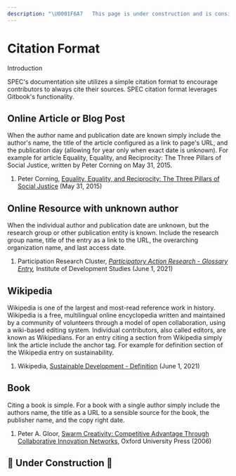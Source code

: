 ```yaml
---
description: "\U0001F6A7   This page is under construction and is considered incomplete. \U0001F6A7"
---
```


# Citation Format

Introduction

SPEC's documentation site utilizes a simple citation format to encourage contributors to always cite their sources. SPEC citation format leverages Gitbook's functionality.

## Online Article or Blog Post 

When the author name and publication date are known simply include the author's name, the title of the article configured as a link to page's URL, and the publication day \(allowing for year only when exact date is unknown\). For example for article Equality, Equality, and Reciprocity: The Three Pillars of Social Justice, written by Peter Corning on May 31, 2015.

1. Peter Corning, [Equality, Equality, and Reciprocity: The Three Pillars of Social Justice](https://complexsystems.org/publications/equality-equity-and-reciprocity-the-three-pillars-of-social-justice) \(May 31, 2015\)

## Online Resource with unknown author

When the individual author and publication date are unknown, but the research group or other publication entity is known. Include the research group name, title of the entry as a link to the URL, the overarching organization name, and last access date.

1. Participation Research Cluster, [_Participatory Action Research - Glossary Entry_](https://www.participatorymethods.org/glossary/participatory-action-research)_,_ Institute of Development Studies \(June 1, 2021\)

## Wikipedia

Wikipedia is one of the largest and most-read reference work in history. Wikipedia is a free, multilingual online encyclopedia written and maintained by a community of volunteers through a model of open collaboration, using a wiki-based editing system. Individual contributors, also called editors, are known as Wikipedians. For an entry citing a section from Wikipedia simply link the article include the anchor tag. For example for definition section of the Wikipedia entry on sustainability.

1. Wikipedia, [Sustainable Development - Definition](https://en.wikipedia.org/wiki/Sustainable_development#Definition) \(June 1, 2021\)

## Book

Citing a book is simple. For a book with a single author simply include the authors name, the title as a URL to a sensible source for the book, the publisher name, and the copy right date.

1. Peter A. Gloor, [Swarm Creativity: Competitive Advantage Through Collaborative Innovation Networks](https://oxford.universitypressscholarship.com/view/10.1093/acprof:oso/9780195304121.001.0001/acprof-9780195304121), Oxford University Press \(2006\)

## 🚧 Under Construction 🚧

